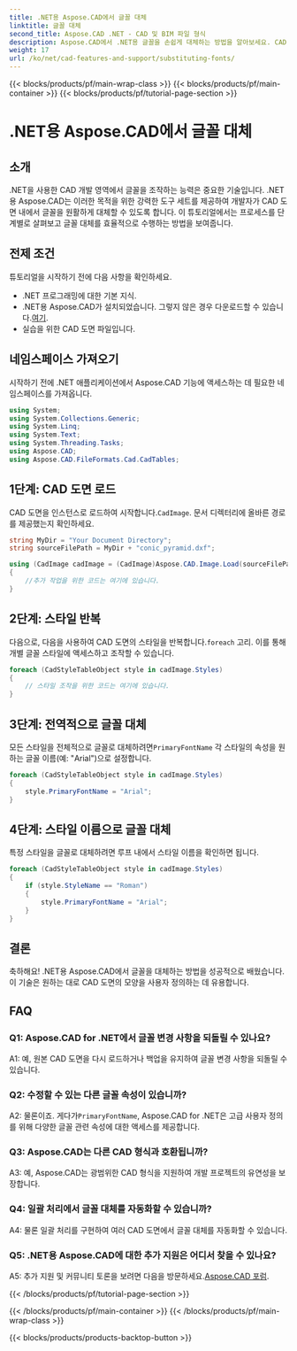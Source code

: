 ```yaml
---
title: .NET용 Aspose.CAD에서 글꼴 대체
linktitle: 글꼴 대체
second_title: Aspose.CAD .NET - CAD 및 BIM 파일 형식
description: Aspose.CAD에서 .NET용 글꼴을 손쉽게 대체하는 방법을 알아보세요. CAD 도면에서 효율적인 글꼴 사용자 정의를 위한 단계별 가이드를 따르십시오.
weight: 17
url: /ko/net/cad-features-and-support/substituting-fonts/
---
```


{{< blocks/products/pf/main-wrap-class >}}
{{< blocks/products/pf/main-container >}}
{{< blocks/products/pf/tutorial-page-section >}}

# .NET용 Aspose.CAD에서 글꼴 대체

## 소개

.NET을 사용한 CAD 개발 영역에서 글꼴을 조작하는 능력은 중요한 기술입니다. .NET용 Aspose.CAD는 이러한 목적을 위한 강력한 도구 세트를 제공하여 개발자가 CAD 도면 내에서 글꼴을 원활하게 대체할 수 있도록 합니다. 이 튜토리얼에서는 프로세스를 단계별로 살펴보고 글꼴 대체를 효율적으로 수행하는 방법을 보여줍니다.

## 전제 조건

튜토리얼을 시작하기 전에 다음 사항을 확인하세요.

- .NET 프로그래밍에 대한 기본 지식.
-  .NET용 Aspose.CAD가 설치되었습니다. 그렇지 않은 경우 다운로드할 수 있습니다.[여기](https://releases.aspose.com/cad/net/).
- 실습을 위한 CAD 도면 파일입니다.

## 네임스페이스 가져오기

시작하기 전에 .NET 애플리케이션에서 Aspose.CAD 기능에 액세스하는 데 필요한 네임스페이스를 가져옵니다.

```csharp
using System;
using System.Collections.Generic;
using System.Linq;
using System.Text;
using System.Threading.Tasks;
using Aspose.CAD;
using Aspose.CAD.FileFormats.Cad.CadTables;
```

## 1단계: CAD 도면 로드

 CAD 도면을 인스턴스로 로드하여 시작합니다.`CadImage`. 문서 디렉터리에 올바른 경로를 제공했는지 확인하세요.

```csharp
string MyDir = "Your Document Directory";
string sourceFilePath = MyDir + "conic_pyramid.dxf";

using (CadImage cadImage = (CadImage)Aspose.CAD.Image.Load(sourceFilePath))
{
    //추가 작업을 위한 코드는 여기에 있습니다.
}
```

## 2단계: 스타일 반복

 다음으로, 다음을 사용하여 CAD 도면의 스타일을 반복합니다.`foreach` 고리. 이를 통해 개별 글꼴 스타일에 액세스하고 조작할 수 있습니다.

```csharp
foreach (CadStyleTableObject style in cadImage.Styles)
{
    // 스타일 조작을 위한 코드는 여기에 있습니다.
}
```

## 3단계: 전역적으로 글꼴 대체

 모든 스타일을 전체적으로 글꼴로 대체하려면`PrimaryFontName` 각 스타일의 속성을 원하는 글꼴 이름(예: "Arial")으로 설정합니다.

```csharp
foreach (CadStyleTableObject style in cadImage.Styles)
{
    style.PrimaryFontName = "Arial";
}
```

## 4단계: 스타일 이름으로 글꼴 대체

특정 스타일을 글꼴로 대체하려면 루프 내에서 스타일 이름을 확인하면 됩니다.

```csharp
foreach (CadStyleTableObject style in cadImage.Styles)
{
    if (style.StyleName == "Roman")
    {
        style.PrimaryFontName = "Arial";
    }
}
```

## 결론

축하해요! .NET용 Aspose.CAD에서 글꼴을 대체하는 방법을 성공적으로 배웠습니다. 이 기술은 원하는 대로 CAD 도면의 모양을 사용자 정의하는 데 유용합니다.

## FAQ

### Q1: Aspose.CAD for .NET에서 글꼴 변경 사항을 되돌릴 수 있나요?

A1: 예, 원본 CAD 도면을 다시 로드하거나 백업을 유지하여 글꼴 변경 사항을 되돌릴 수 있습니다.

### Q2: 수정할 수 있는 다른 글꼴 속성이 있습니까?

A2: 물론이죠. 게다가`PrimaryFontName`, Aspose.CAD for .NET은 고급 사용자 정의를 위해 다양한 글꼴 관련 속성에 대한 액세스를 제공합니다.

### Q3: Aspose.CAD는 다른 CAD 형식과 호환됩니까?

A3: 예, Aspose.CAD는 광범위한 CAD 형식을 지원하여 개발 프로젝트의 유연성을 보장합니다.

### Q4: 일괄 처리에서 글꼴 대체를 자동화할 수 있습니까?

A4: 물론 일괄 처리를 구현하여 여러 CAD 도면에서 글꼴 대체를 자동화할 수 있습니다.

### Q5: .NET용 Aspose.CAD에 대한 추가 지원은 어디서 찾을 수 있나요?

 A5: 추가 지원 및 커뮤니티 토론을 보려면 다음을 방문하세요.[Aspose.CAD 포럼](https://forum.aspose.com/c/cad/19).


{{< /blocks/products/pf/tutorial-page-section >}}

{{< /blocks/products/pf/main-container >}}
{{< /blocks/products/pf/main-wrap-class >}}

{{< blocks/products/products-backtop-button >}}
